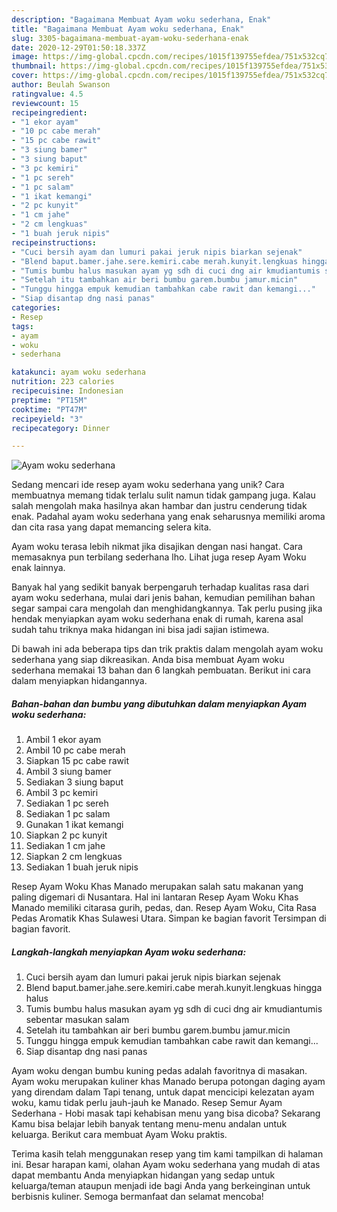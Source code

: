 ```yaml
---
description: "Bagaimana Membuat Ayam woku sederhana, Enak"
title: "Bagaimana Membuat Ayam woku sederhana, Enak"
slug: 3305-bagaimana-membuat-ayam-woku-sederhana-enak
date: 2020-12-29T01:50:18.337Z
image: https://img-global.cpcdn.com/recipes/1015f139755efdea/751x532cq70/ayam-woku-sederhana-foto-resep-utama.jpg
thumbnail: https://img-global.cpcdn.com/recipes/1015f139755efdea/751x532cq70/ayam-woku-sederhana-foto-resep-utama.jpg
cover: https://img-global.cpcdn.com/recipes/1015f139755efdea/751x532cq70/ayam-woku-sederhana-foto-resep-utama.jpg
author: Beulah Swanson
ratingvalue: 4.5
reviewcount: 15
recipeingredient:
- "1 ekor ayam"
- "10 pc cabe merah"
- "15 pc cabe rawit"
- "3 siung bamer"
- "3 siung baput"
- "3 pc kemiri"
- "1 pc sereh"
- "1 pc salam"
- "1 ikat kemangi"
- "2 pc kunyit"
- "1 cm jahe"
- "2 cm lengkuas"
- "1 buah jeruk nipis"
recipeinstructions:
- "Cuci bersih ayam dan lumuri pakai jeruk nipis biarkan sejenak"
- "Blend baput.bamer.jahe.sere.kemiri.cabe merah.kunyit.lengkuas hingga halus"
- "Tumis bumbu halus masukan ayam yg sdh di cuci dng air kmudiantumis sebentar masukan salam"
- "Setelah itu tambahkan air beri bumbu garem.bumbu jamur.micin"
- "Tunggu hingga empuk kemudian tambahkan cabe rawit dan kemangi..."
- "Siap disantap dng nasi panas"
categories:
- Resep
tags:
- ayam
- woku
- sederhana

katakunci: ayam woku sederhana 
nutrition: 223 calories
recipecuisine: Indonesian
preptime: "PT15M"
cooktime: "PT47M"
recipeyield: "3"
recipecategory: Dinner

---
```



![Ayam woku sederhana](https://img-global.cpcdn.com/recipes/1015f139755efdea/751x532cq70/ayam-woku-sederhana-foto-resep-utama.jpg)

Sedang mencari ide resep ayam woku sederhana yang unik? Cara membuatnya memang tidak terlalu sulit namun tidak gampang juga. Kalau salah mengolah maka hasilnya akan hambar dan justru cenderung tidak enak. Padahal ayam woku sederhana yang enak seharusnya memiliki aroma dan cita rasa yang dapat memancing selera kita.

Ayam woku terasa lebih nikmat jika disajikan dengan nasi hangat. Cara memasaknya pun terbilang sederhana lho. Lihat juga resep Ayam Woku enak lainnya.

Banyak hal yang sedikit banyak berpengaruh terhadap kualitas rasa dari ayam woku sederhana, mulai dari jenis bahan, kemudian pemilihan bahan segar sampai cara mengolah dan menghidangkannya. Tak perlu pusing jika hendak menyiapkan ayam woku sederhana enak di rumah, karena asal sudah tahu triknya maka hidangan ini bisa jadi sajian istimewa.


Di bawah ini ada beberapa tips dan trik praktis dalam mengolah ayam woku sederhana yang siap dikreasikan. Anda bisa membuat Ayam woku sederhana memakai 13 bahan dan 6 langkah pembuatan. Berikut ini cara dalam menyiapkan hidangannya.

<!--inarticleads1-->

##### Bahan-bahan dan bumbu yang dibutuhkan dalam menyiapkan Ayam woku sederhana:

1. Ambil 1 ekor ayam
1. Ambil 10 pc cabe merah
1. Siapkan 15 pc cabe rawit
1. Ambil 3 siung bamer
1. Sediakan 3 siung baput
1. Ambil 3 pc kemiri
1. Sediakan 1 pc sereh
1. Sediakan 1 pc salam
1. Gunakan 1 ikat kemangi
1. Siapkan 2 pc kunyit
1. Sediakan 1 cm jahe
1. Siapkan 2 cm lengkuas
1. Sediakan 1 buah jeruk nipis


Resep Ayam Woku Khas Manado merupakan salah satu makanan yang paling digemari di Nusantara. Hal ini lantaran Resep Ayam Woku Khas Manado memiliki citarasa gurih, pedas, dan. Resep Ayam Woku, Cita Rasa Pedas Aromatik Khas Sulawesi Utara. Simpan ke bagian favorit Tersimpan di bagian favorit. 

<!--inarticleads2-->

##### Langkah-langkah menyiapkan Ayam woku sederhana:

1. Cuci bersih ayam dan lumuri pakai jeruk nipis biarkan sejenak
1. Blend baput.bamer.jahe.sere.kemiri.cabe merah.kunyit.lengkuas hingga halus
1. Tumis bumbu halus masukan ayam yg sdh di cuci dng air kmudiantumis sebentar masukan salam
1. Setelah itu tambahkan air beri bumbu garem.bumbu jamur.micin
1. Tunggu hingga empuk kemudian tambahkan cabe rawit dan kemangi...
1. Siap disantap dng nasi panas


Ayam woku dengan bumbu kuning pedas adalah favoritnya di masakan. Ayam woku merupakan kuliner khas Manado berupa potongan daging ayam yang direndam dalam Tapi tenang, untuk dapat mencicipi kelezatan ayam woku, kamu tidak perlu jauh-jauh ke Manado. Resep Semur Ayam Sederhana - Hobi masak tapi kehabisan menu yang bisa dicoba? Sekarang Kamu bisa belajar lebih banyak tentang menu-menu andalan untuk keluarga. Berikut cara membuat Ayam Woku praktis. 

Terima kasih telah menggunakan resep yang tim kami tampilkan di halaman ini. Besar harapan kami, olahan Ayam woku sederhana yang mudah di atas dapat membantu Anda menyiapkan hidangan yang sedap untuk keluarga/teman ataupun menjadi ide bagi Anda yang berkeinginan untuk berbisnis kuliner. Semoga bermanfaat dan selamat mencoba!

